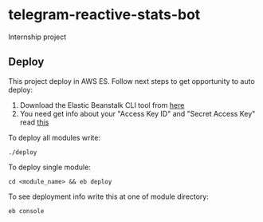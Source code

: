 # telegram-reactive-stats-bot
Internship project

## Deploy
This project deploy in AWS ES. Follow next steps to get opportunity to auto deploy:

1) Download the Elastic Beanstalk CLI tool from
[here](https://docs.aws.amazon.com/elasticbeanstalk/latest/dg/eb-cli3-install.html)
2) You need get info about your "Access Key ID" and "Secret Access Key" read
[this](https://aws.amazon.com/blogs/security/wheres-my-secret-access-key/#:~:text=Secret%20access%20keys%20are%E2%80%94as,key%20after%20its%20initial%20creation.)

To deploy all modules write: 

```
./deploy
```

To deploy single module:

```
cd <module_name> && eb deploy
```

To see deployment info write this at one of module directory:

```
eb console 
```